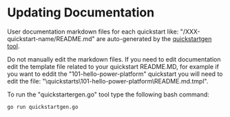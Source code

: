 <!-- This document is auto-generated. Do not edit directly. Make changes to README.md.tmpl instead. -->
# Updating Documentation

User documentation markdown files for each quickstart like: "/XXX-quickstart-name/README.md" are auto-generated by the [quickstartgen tool](/tools/quickstartgen/quickstartgen.go).

Do not manually edit the markdown files. If you need to edit documentation edit the template file related to your quickstart README.MD, for example if you want to eddit the "101-hello-power-platform" quickstart you will need to edit the file: "\quickstarts\101-hello-power-platform\README.md.tmpl".

To run the "quickstartergen.go" tool type the following bash command:

```bash
go run quickstartgen.go
```

